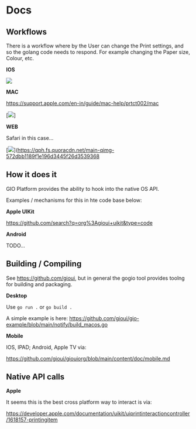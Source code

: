 # Docs


## Workflows

There is a workflow where by the User can change the Print settings, and so the golang code needs to respond. For example changing the Paper size, Colour, etc.

**IOS**

[<img src="https://manula.r.sizr.io/large/user/4606/img/web-ios-anywhere-print-options_v2.png">](https://manula.r.sizr.io/large/user/4606/img/web-ios-anywhere-print-options_v2.png)

**MAC**

https://support.apple.com/en-in/guide/mac-help/prtct002/mac

[<img src="https://communities.efi.com/sfc/servlet.shepherd/version/renditionDownload?rendition=THUMB720BY480&versionId=06839000004rUMp&operationContext=CHATTER&contentId=05T3900000GyK2B">]


**WEB**

Safari in this case...

[<img src="https://qph.fs.quoracdn.net/main-qimg-572dbb1189f1e196d3445f26d3539368">](https://qph.fs.quoracdn.net/main-qimg-572dbb1189f1e196d3445f26d3539368




## How it does it



GIO Platform provides the ability to hook into the native OS API.

Examples / mechanisms for this in hte code base below:

**Apple UIKit**

https://github.com/search?q=org%3Agioui+uikit&type=code

**Android**

TODO...


## Building / Compiling

See https://github.com/gioui, but in general the gogio tool provides toolng for building and packaging.

**Desktop**

Use ``` go run . ``` or ``` go build . ``` 

A simple example is here: https://github.com/gioui/gio-example/blob/main/notify/build_macos.go

**Mobile**

IOS, IPAD; Android, Apple TV via:

https://github.com/gioui/giouiorg/blob/main/content/doc/mobile.md


## Native API calls

**Apple**

It seems this is the best cross platform way to interact is via: 

https://developer.apple.com/documentation/uikit/uiprintinteractioncontroller/1618157-printingitem